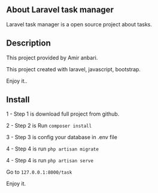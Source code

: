 
## About Laravel task manager

Laravel task manager is a open source project about tasks.

## Description

This project provided by Amir anbari.

This project created with laravel, javascript, bootstrap.

Enjoy it..

## Install

1 - Step 1 is download full project from github.

2 - Step 2 is Run `composer install`

3 - Step 3 is config your database in .env file

4 - Step 4 is run `php artisan migrate`

4 - Step 4 is run `php artisan serve`

Go to `127.0.0.1:8000/task`

Enjoy it.
